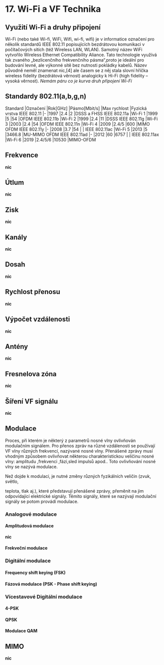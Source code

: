 # 17. Wi-Fi a VF Technika
## Využití Wi-Fi a druhy připojení
Wi-Fi (nebo také Wi-fi, WiFi, Wifi, wi-fi, wifi) je v informatice označení pro několik standardů IEEE 802.11 popisujících bezdrátovou komunikaci v počítačových sítích (též Wireless LAN, WLAN). Samotný název WiFi vytvořilo Wireless Ethernet Compatibility Aliance. Tato technologie využívá tak zvaného „bezlicenčního frekvenčního pásma“,proto je ideální pro budování levné, ale výkonné sítě bez nutnosti pokládky kabelů. Název původně neměl znamenat nic,[4] ale časem se z něj stala slovní hříčka wireless fidelity (bezdrátová věrnost) analogicky k Hi-Fi (high fidelity – vysoká věrnost).
*Nemám páru co je kurva druh připojení Wi-Fi*

## Standardy 802.11(a,b,g,n)
Standard |Označení |Rok[GHz] |Pásmo[Mbit/s] |Max rychlost |Fyzická vrstva
IEEE 802.11 |- |1997 |2.4 |2 |DSSS a FHSS
IEEE 802.11a |Wi-Fi 1 |1999 |5 |54 |OFDM
IEEE 802.11b |Wi-Fi 2 |1999 |2.4 |11 |DSSS
IEEE 802.11g |Wi-Fi 3 |2003 |2.4 |54 |OFDM
IEEE 802.11n |Wi-Fi 4 |2009 |2.4/5 |600 |MIMO OFDM
IEEE 802.11y |- |2008 |3.7 |54 | |
IEEE 802.11ac |Wi-Fi 5 |2013 |5 |3466.8 |MU-MIMO OFDM
IEEE 802.11ad |- |2012 |60 |6757 | |
IEEE 802.11ax |Wi-Fi 6 |2019 |2.4/5/6 |10530 |MIMO-OFDM
## Frekvence
**nic**

## Útlum
**nic**

## Zisk
**nic**

## Kanály
**nic**

## Dosah
**nic**

## Rychlost přenosu
**nic**

## Výpočet vzdálenosti
**nic**

## Antény
**nic**

## Fresnelova zóna
**nic**

## Šíření VF signálu
**nic**

## Modulace
Proces, při kterém je některý z parametrů nosné vlny ovlivňován modulačním signálem.
Pro přenos zpráv  na různé vzdálenosti se používají VF vlny různých frekvencí, nazývané nosné vlny. Přenášené zprávy musí vhodným způsobem ovlivňovat některou charakteristickou veličinu nosné vlny: amplitudu ,frekvenci ,fázi,sled impulsů apod.. Toto ovlivňování nosné vlny se nazývá modulace.

Než dojde k modulaci, je nutné změny různých fyzikálních veličin (zvuk, světlo,

teplota, tlak aj.), které představují přenášené zprávy, přeměnit na jim odpovídající elektrické signály. Těmito signály, které se nazývají modulační signály se potom provádí modulace.
### Analogové modulace

#### Amplitudová modulace
**nic**

#### Frekveční modulace

### Digitální modulace
#### Frequency shift keying (FSK)
#### Fázová modulace (PSK - Phase shift keying)

### Vícestavové Digitální modulace
#### 4-PSK
#### QPSK
#### Modulace QAM


## MIMO
**nic**

